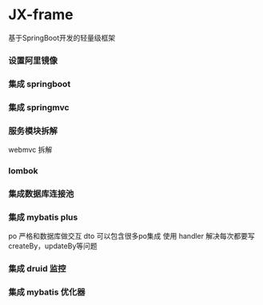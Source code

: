 # JX-frame
基于SpringBoot开发的轻量级框架

### 设置阿里镜像

### 集成 springboot

### 集成 springmvc

### 服务模块拆解
webmvc 拆解

### lombok

### 集成数据库连接池

### 集成 mybatis plus
po 严格和数据库做交互
dto 可以包含很多po集成
使用 handler 解决每次都要写createBy，updateBy等问题

### 集成 druid 监控

### 集成 mybatis 优化器 

